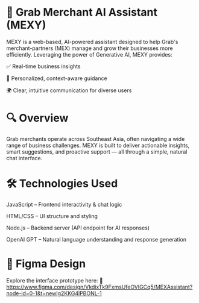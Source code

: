 # 🧠 Grab Merchant AI Assistant (MEXY)
MEXY is a web-based, AI-powered assistant designed to help Grab's merchant-partners (MEX) manage and grow their businesses more efficiently. Leveraging the power of Generative AI, MEXY provides:

✅ Real-time business insights

🎯 Personalized, context-aware guidance

🌍 Clear, intuitive communication for diverse users

# 🔍 Overview
Grab merchants operate across Southeast Asia, often navigating a wide range of business challenges. MEXY is built to deliver actionable insights, smart suggestions, and proactive support — all through a simple, natural chat interface.

# 🛠️ Technologies Used
JavaScript – Frontend interactivity & chat logic

HTML/CSS – UI structure and styling

Node.js – Backend server (API endpoint for AI responses)

OpenAI GPT – Natural language understanding and response generation

# 🎨 Figma Design
Explore the interface prototype here:
🔗 https://www.figma.com/design/VkdixTk9FxmsUfeOVIGCq5/MEXAssistant?node-id=0-1&t=newIg2KKG4lPBONL-1
